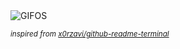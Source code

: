 <div align="justify">
<picture>
    <source media="(prefers-color-scheme: dark)" srcset="https://i.ibb.co/NYg31Wz/output-gif.gif">
    <source media="(prefers-color-scheme: light)" srcset="https://i.ibb.co/NYg31Wz/output-gif.gif">
    <img alt="GIFOS" src="https://i.ibb.co/NYg31Wz/output-gif.gif">
</picture>

<sub><i>inspired from [x0rzavi/github-readme-terminal](https://github.com/x0rzavi/github-readme-terminal)</i></sub>

</div>

<!-- Image deletion URL: https://ibb.co/6scZvD5/4b51e8cc8f815760e1387178ff21128b -->